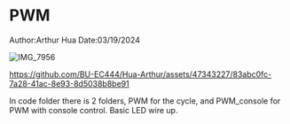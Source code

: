 # PWM
Author:Arthur Hua
Date:03/19/2024

![IMG_7956](https://github.com/BU-EC444/Hua-Arthur/assets/47343227/80c67ffa-e857-40ad-8dad-b479f88bbff1)


https://github.com/BU-EC444/Hua-Arthur/assets/47343227/83abc0fc-7a28-41ac-8e93-8d5038b8be91


In code folder there is 2 folders, PWM for the cycle, and PWM_console for PWM with console control. Basic LED wire up.
